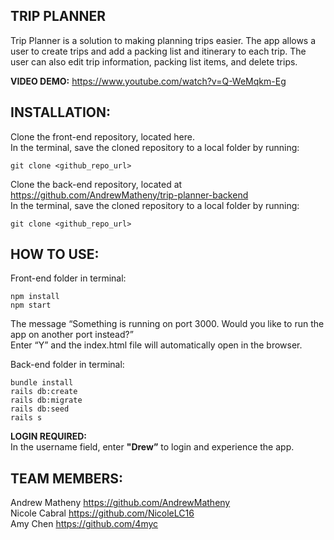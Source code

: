 ## TRIP PLANNER

Trip Planner is a solution to making planning trips easier. The app allows a user to create trips and add a packing list and itinerary to each trip. The user can also edit trip information, packing list items, and delete trips.  

**VIDEO DEMO:** 
https://www.youtube.com/watch?v=Q-WeMqkm-Eg  


## INSTALLATION:  
Clone the front-end repository, located here.  
In the terminal, save the cloned repository to a local folder by running:   
```
git clone <github_repo_url>    
```
Clone the back-end repository, located at https://github.com/AndrewMatheny/trip-planner-backend  
In the terminal, save the cloned repository to a local folder by running:   
```
git clone <github_repo_url>  
```


## HOW TO USE:  
Front-end folder in terminal:  
```
npm install  
npm start 
```
The message “Something is running on port 3000. Would you like to run the app on another port instead?”  
Enter “Y” and the index.html file will automatically open in the browser.  

Back-end folder in terminal:   
```
bundle install 
rails db:create
rails db:migrate
rails db:seed
rails s
```

**LOGIN REQUIRED:**  
In the username field, enter **"Drew”** to login and experience the app.


## TEAM MEMBERS:  
Andrew Matheny https://github.com/AndrewMatheny     
Nicole Cabral https://github.com/NicoleLC16  
Amy Chen https://github.com/4myc  
